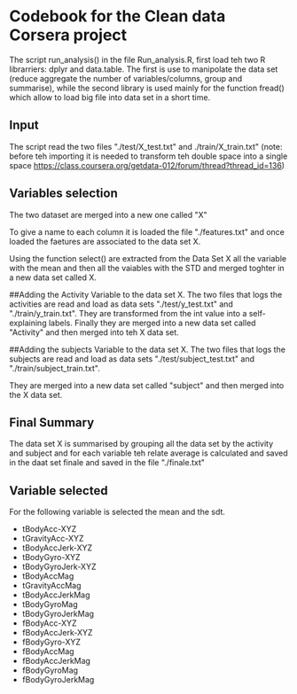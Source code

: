 # Codebook for the Clean data Corsera project 

The script run_analysis() in the file Run_analysis.R, first load teh two R librarriers:
dplyr and data.table.
The first is use to manipolate the data set
(reduce aggregate the number of variables/columns, group and summarise), 
while the second library is used mainly for the function fread() which allow to load
big file into data set in a short time.

## Input 
The script read the two files "./test/X_test.txt" and ./train/X_train.txt"
(note: before teh importing it is needed to transform teh double space into a single space 
https://class.coursera.org/getdata-012/forum/thread?thread_id=136)

## Variables selection 
The two dataset are merged into a new one called "X"

To give a name to each column it is loaded the file "./features.txt"
and once loaded the faetures are associated to the data set X.

Using the function select() are extracted from the Data Set X all the variable with the mean
and then all the vaiables with the STD and merged toghter in a new data set called X. 
 
##Adding the Activity Variable to the data set X.
The two files that logs the activities are read and load as data sets "./test/y_test.txt" and "./train/y_train.txt".
They are transformed from the int value into a self-explaining labels.
Finally  they are merged into a new data set called "Activity" and then merged into teh X data set.

##Adding the subjects Variable to the data set X.
The two files that logs the subjects are read and load as data sets "./test/subject_test.txt" and "./train/subject_train.txt".

They are merged into a new data set called "subject" and then merged into the X data set.

## Final Summary 
The data set X is summarised by grouping all the data set by the activity and subject and for each variable teh relate average is calculated and saved in the daat set finale and saved in the file "./finale.txt" 

## Variable selected 
For the following variable is selected the mean and the sdt. 
* tBodyAcc-XYZ
* tGravityAcc-XYZ
* tBodyAccJerk-XYZ
* tBodyGyro-XYZ
* tBodyGyroJerk-XYZ
* tBodyAccMag
* tGravityAccMag
* tBodyAccJerkMag
* tBodyGyroMag
* tBodyGyroJerkMag
* fBodyAcc-XYZ
* fBodyAccJerk-XYZ
* fBodyGyro-XYZ
* fBodyAccMag
* fBodyAccJerkMag
* fBodyGyroMag
* fBodyGyroJerkMag


